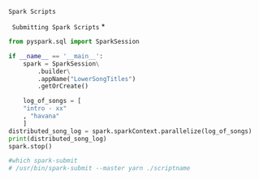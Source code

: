 
` Spark Scripts `

` Submitting Spark Scripts`
* 
``` python 
from pyspark.sql import SparkSession

if __name__ == '__main__':
	spark = SparkSession\
		.builder\
		.appName("LowerSongTitles")
		.getOrCreate()

	log_of_songs = [
	"intro - xx"
	, "havana"
	]
distributed_song_log = spark.sparkContext.parallelize(log_of_songs)
print(distributed_song_log)
spark.stop()
```

```python
#which spark-submit
# /usr/bin/spark-submit --master yarn ./scriptname
```

